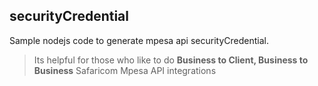 ## securityCredential
Sample nodejs code to generate mpesa api securityCredential.
>Its helpful for those who like to do **Business to Client, Business to Business** Safaricom Mpesa API integrations


